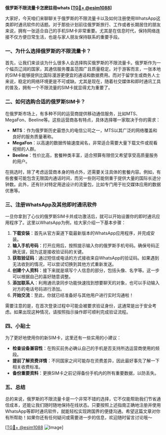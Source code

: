 **俄罗斯不限流量卡怎麽註冊whats [[TG💪+ @esim1088](https://t.me/s/esim1088)]**

大家好，今天咱们来聊聊关于俄罗斯的不限流量卡以及如何注册使用WhatsApp这类即时通讯软件的话题。对于那些计划前往俄罗斯旅行、工作或者长期居住的朋友来说，拥有一张适合自己的手机SIM卡非常重要。尤其是在信息时代，保持网络连接不仅方便日常生活，也是与家人朋友保持联系的重要手段。

### 一、为什么选择俄罗斯的不限流量卡？

首先，让我们来谈谈为什么很多人会选择购买俄罗斯的不限流量卡。俄罗斯作为一个幅员辽阔的国家，其通信服务覆盖范围广且质量稳定。对于游客而言，一张本地的SIM卡能够提供比国际漫游更便宜的通话和数据费用。而对于留学生或商务人士来说，稳定的网络环境更是不可或缺。尤其是现在，随着社交媒体和即时通讯工具的普及，拥有一个不限流量的SIM卡就显得尤为重要了。

### 二、如何选购合适的俄罗斯SIM卡？

在俄罗斯市场上，有多种不同的运营商提供移动通信服务，比如MTS、MegaFon、Beeline等。这些运营商各有特点，具体选择哪一家取决于你的需求：

- **MTS**：作为俄罗斯历史最悠久的电信公司之一，MTS以其广泛的网络覆盖和良好的服务质量著称。
- **MegaFon**：以高速的数据传输速度闻名，非常适合需要大量下载文件或观看视频的人群。
- **Beeline**：性价比高，套餐种类丰富，适合预算有限但又希望享受高质量服务的用户。

在挑选时，除了考虑运营商本身的特点外，还需要关注具体的套餐内容。例如，有些套餐可能包含无限国内通话时间，而另一些则可能侧重于提供大量的国际长途分钟数。此外，还有针对特定用途设计的流量包，比如专门用于社交媒体应用的数据优惠等。

### 三、注册WhatsApp及其他即时通讯软件

一旦你拿到了心仪的俄罗斯SIM卡并成功激活后，就可以开始设置你的即时通讯应用程序了。这里以WhatsApp为例，给大家介绍一下基本步骤：

1. **下载安装**：首先从官方渠道下载最新版本的WhatsApp应用程序，并完成安装。
2. **输入手机号码**：打开应用后，按照提示输入你的俄罗斯手机号码。确保号码正确无误，因为这是接收验证码的关键。
3. **获取验证码**：通过短信或电话的方式接收来自WhatsApp的验证码。如果遇到无法收到的情况，可以尝试切换到其他方式重新发送。
4. **创建个人资料**：接下来就是填写个人信息的部分，包括头像、名字等。这一步可以根据自己的喜好随意调整。
5. **添加联系人**：利用通讯录同步功能快速找到想要聊天的对象，也可以手动输入对方的电话号码进行添加。
6. **开始交流**：至此，你就已经准备好与其他用户进行实时沟通啦！

需要注意的是，在首次登录过程中可能会被要求验证身份，这通常是出于安全考虑。如果出现这种情况，请按照指示操作即可顺利完成验证流程。

### 四、小贴士

为了更好地使用你的新SIM卡，这里还有一些实用的小建议：

- **检查设备兼容性**：在购买前务必确认自己的手机是否支持所选运营商使用的频段。
- **提前了解资费详情**：不同国家之间可能存在资费差异，因此最好事先了解一下相关收费标准。
- **备份重要资料**：更换SIM卡之前记得备份手机内的所有重要数据，以防丢失。

### 五、总结

总的来说，俄罗斯的不限流量卡是一个非常不错的选择，它不仅能帮助我们节省通信成本，还能让我们随时随地保持在线状态。只要按照上述指南正确地注册并使用WhatsApp等即时通讯软件，就能轻松实现跨国界的便捷沟通。希望这篇文章对你有所帮助！如果你还有任何疑问或需要进一步的信息，欢迎随时留言讨论哦～

[[TG💪+ @esim1088](https://t.me/s/esim1088) ![Image](https://i.postimg.cc/4NQfJmqS/Snipaste-2025-05-13-00-14-12.png)]